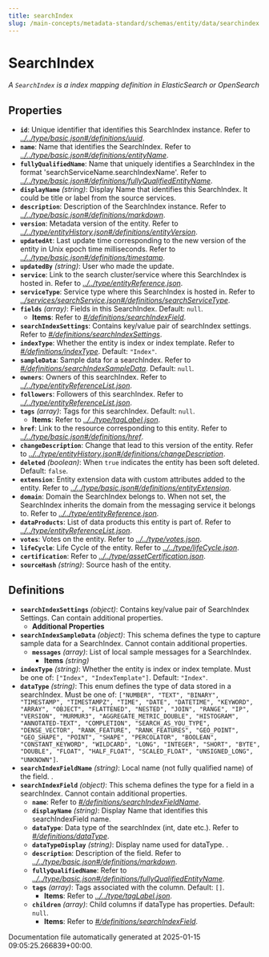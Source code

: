 ```yaml
---
title: searchIndex
slug: /main-concepts/metadata-standard/schemas/entity/data/searchindex
---
```


# SearchIndex

*A `SearchIndex` is a index mapping definition in ElasticSearch or OpenSearch*

## Properties

- **`id`**: Unique identifier that identifies this SearchIndex instance. Refer to *[../../type/basic.json#/definitions/uuid](#/../type/basic.json#/definitions/uuid)*.
- **`name`**: Name that identifies the SearchIndex. Refer to *[../../type/basic.json#/definitions/entityName](#/../type/basic.json#/definitions/entityName)*.
- **`fullyQualifiedName`**: Name that uniquely identifies a SearchIndex in the format 'searchServiceName.searchIndexName'. Refer to *[../../type/basic.json#/definitions/fullyQualifiedEntityName](#/../type/basic.json#/definitions/fullyQualifiedEntityName)*.
- **`displayName`** *(string)*: Display Name that identifies this SearchIndex. It could be title or label from the source services.
- **`description`**: Description of the SearchIndex instance. Refer to *[../../type/basic.json#/definitions/markdown](#/../type/basic.json#/definitions/markdown)*.
- **`version`**: Metadata version of the entity. Refer to *[../../type/entityHistory.json#/definitions/entityVersion](#/../type/entityHistory.json#/definitions/entityVersion)*.
- **`updatedAt`**: Last update time corresponding to the new version of the entity in Unix epoch time milliseconds. Refer to *[../../type/basic.json#/definitions/timestamp](#/../type/basic.json#/definitions/timestamp)*.
- **`updatedBy`** *(string)*: User who made the update.
- **`service`**: Link to the search cluster/service where this SearchIndex is hosted in. Refer to *[../../type/entityReference.json](#/../type/entityReference.json)*.
- **`serviceType`**: Service type where this SearchIndex is hosted in. Refer to *[../services/searchService.json#/definitions/searchServiceType](#/services/searchService.json#/definitions/searchServiceType)*.
- **`fields`** *(array)*: Fields in this SearchIndex. Default: `null`.
  - **Items**: Refer to *[#/definitions/searchIndexField](#definitions/searchIndexField)*.
- **`searchIndexSettings`**: Contains key/value pair of searchIndex settings. Refer to *[#/definitions/searchIndexSettings](#definitions/searchIndexSettings)*.
- **`indexType`**: Whether the entity is index or index template. Refer to *[#/definitions/indexType](#definitions/indexType)*. Default: `"Index"`.
- **`sampleData`**: Sample data for a searchIndex. Refer to *[#/definitions/searchIndexSampleData](#definitions/searchIndexSampleData)*. Default: `null`.
- **`owners`**: Owners of this searchIndex. Refer to *[../../type/entityReferenceList.json](#/../type/entityReferenceList.json)*.
- **`followers`**: Followers of this searchIndex. Refer to *[../../type/entityReferenceList.json](#/../type/entityReferenceList.json)*.
- **`tags`** *(array)*: Tags for this searchIndex. Default: `null`.
  - **Items**: Refer to *[../../type/tagLabel.json](#/../type/tagLabel.json)*.
- **`href`**: Link to the resource corresponding to this entity. Refer to *[../../type/basic.json#/definitions/href](#/../type/basic.json#/definitions/href)*.
- **`changeDescription`**: Change that lead to this version of the entity. Refer to *[../../type/entityHistory.json#/definitions/changeDescription](#/../type/entityHistory.json#/definitions/changeDescription)*.
- **`deleted`** *(boolean)*: When `true` indicates the entity has been soft deleted. Default: `false`.
- **`extension`**: Entity extension data with custom attributes added to the entity. Refer to *[../../type/basic.json#/definitions/entityExtension](#/../type/basic.json#/definitions/entityExtension)*.
- **`domain`**: Domain the SearchIndex belongs to. When not set, the SearchIndex inherits the domain from the messaging service it belongs to. Refer to *[../../type/entityReference.json](#/../type/entityReference.json)*.
- **`dataProducts`**: List of data products this entity is part of. Refer to *[../../type/entityReferenceList.json](#/../type/entityReferenceList.json)*.
- **`votes`**: Votes on the entity. Refer to *[../../type/votes.json](#/../type/votes.json)*.
- **`lifeCycle`**: Life Cycle of the entity. Refer to *[../../type/lifeCycle.json](#/../type/lifeCycle.json)*.
- **`certification`**: Refer to *[../../type/assetCertification.json](#/../type/assetCertification.json)*.
- **`sourceHash`** *(string)*: Source hash of the entity.
## Definitions

- **`searchIndexSettings`** *(object)*: Contains key/value pair of SearchIndex Settings. Can contain additional properties.
  - **Additional Properties**
- **`searchIndexSampleData`** *(object)*: This schema defines the type to capture sample data for a SearchIndex. Cannot contain additional properties.
  - **`messages`** *(array)*: List of local sample messages for a SearchIndex.
    - **Items** *(string)*
- **`indexType`** *(string)*: Whether the entity is index or index template. Must be one of: `["Index", "IndexTemplate"]`. Default: `"Index"`.
- **`dataType`** *(string)*: This enum defines the type of data stored in a searchIndex. Must be one of: `["NUMBER", "TEXT", "BINARY", "TIMESTAMP", "TIMESTAMPZ", "TIME", "DATE", "DATETIME", "KEYWORD", "ARRAY", "OBJECT", "FLATTENED", "NESTED", "JOIN", "RANGE", "IP", "VERSION", "MURMUR3", "AGGREGATE_METRIC_DOUBLE", "HISTOGRAM", "ANNOTATED-TEXT", "COMPLETION", "SEARCH_AS_YOU_TYPE", "DENSE_VECTOR", "RANK_FEATURE", "RANK_FEATURES", "GEO_POINT", "GEO_SHAPE", "POINT", "SHAPE", "PERCOLATOR", "BOOLEAN", "CONSTANT_KEYWORD", "WILDCARD", "LONG", "INTEGER", "SHORT", "BYTE", "DOUBLE", "FLOAT", "HALF_FLOAT", "SCALED_FLOAT", "UNSIGNED_LONG", "UNKNOWN"]`.
- **`searchIndexFieldName`** *(string)*: Local name (not fully qualified name) of the field. .
- **`searchIndexField`** *(object)*: This schema defines the type for a field in a searchIndex. Cannot contain additional properties.
  - **`name`**: Refer to *[#/definitions/searchIndexFieldName](#definitions/searchIndexFieldName)*.
  - **`displayName`** *(string)*: Display Name that identifies this searchIndexField name.
  - **`dataType`**: Data type of the searchIndex (int, date etc.). Refer to *[#/definitions/dataType](#definitions/dataType)*.
  - **`dataTypeDisplay`** *(string)*: Display name used for dataType. .
  - **`description`**: Description of the field. Refer to *[../../type/basic.json#/definitions/markdown](#/../type/basic.json#/definitions/markdown)*.
  - **`fullyQualifiedName`**: Refer to *[../../type/basic.json#/definitions/fullyQualifiedEntityName](#/../type/basic.json#/definitions/fullyQualifiedEntityName)*.
  - **`tags`** *(array)*: Tags associated with the column. Default: `[]`.
    - **Items**: Refer to *[../../type/tagLabel.json](#/../type/tagLabel.json)*.
  - **`children`** *(array)*: Child columns if dataType has properties. Default: `null`.
    - **Items**: Refer to *[#/definitions/searchIndexField](#definitions/searchIndexField)*.


Documentation file automatically generated at 2025-01-15 09:05:25.266839+00:00.
